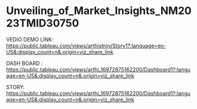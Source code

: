 # Unveiling_of_Market_Insights_NM2023TMID30750



VEDIO DEMO LINK: https://public.tableau.com/views/arthistroy/Story1?:language=en-US&:display_count=n&:origin=viz_share_link 



DASH BOARD : https://public.tableau.com/views/arthi_16972875162200/Dashboard1?:language=en-US&:display_count=n&:origin=viz_share_link



STORY: https://public.tableau.com/views/arthi_16972875162200/Dashboard1?:language=en-US&:display_count=n&:origin=viz_share_link
